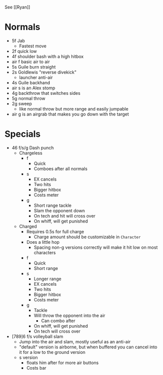 See [[Ryan]]

# Normals
- 5f Jab
	- Fastest move
- 2f quick low
- 4f shoulder bash with a high hitbox
- air f basic air to air
- 5s Guile burn straight
- 2s Goldlewis "reverse divekick"
	- launcher anti-air
- 4s Guile backhand
- air s is an Alex stomp
- 4g backthrow that switches sides
- 5g normal throw
- 2g sweep
	- like normal throw but more range and easily jumpable
- air g is an airgrab that makes you go down with the target

# Specials
- 46 f/s/g Dash punch
	- Chargeless
		- f
			- Quick
			- Comboes after all normals
		- s
			- EX cancels
			- Two hits
			- Bigger hitbox
			- Costs meter
		- g
			- Short range tackle
			- Slam the opponent down
			- On tech and hit will cross over
			- On whiff, will get punished
	- Charged
		- Requires 0.5s for full charge
			- Charge amount should be customizable in `Character`
		- Does a little hop
			- Spacing non-g versions correctly will make it hit low on most characters
		- f
			- Quick
			- Short range
		- s
			- Longer range
			- EX cancels
			- Two hits
			- Bigger hitbox
			- Costs meter
		- g
			- Tackle
			- Will throw the opponent into the air
				- Can combo after
			- On whiff, will get punished
			- On tech will cross over
- [789]6 f/s volleyball slam
	- Jump into the air and slam, mostly useful as an anti-air
	- "default" version is airborne, but when buffered you can cancel into it for a low to the ground version
	- s version
		- floats him after for more air buttons
		- Costs bar
